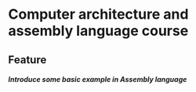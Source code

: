 # Computer architecture and assembly language course
## Feature
##### Introduce some basic example in Assembly language 
